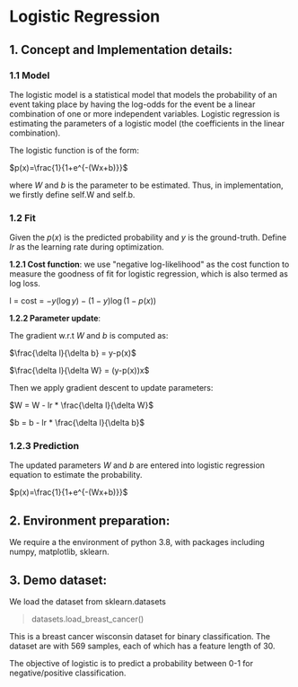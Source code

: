 # Logistic Regression

## 1. Concept and Implementation details:

### **1.1 Model**

The logistic model is a statistical model that models the probability of an event taking place by having the log-odds for the event be a linear combination of one or more independent variables. Logistic regression is estimating the parameters of a logistic model (the coefficients in the linear combination).

The logistic function is of the form:

$p(x)=\frac{1}{1+e^{-(Wx+b)}}$ 

where $W$ and $b$ is the parameter to be estimated. Thus, in implementation, we firstly define self.W and self.b.

### **1.2 Fit**
Given the $p(x)$ is the predicted probability and $y$ is the ground-truth. Define $lr$ as the learning rate during optimization.

**1.2.1 Cost function**: we use "negative log-likelihood" as the cost function to measure the goodness of fit for logistic regression, which is also termed as log loss.

l = cost = $-y(\log y) - (1-y)\log(1-p(x))$

**1.2.2 Parameter update**:


The gradient w.r.t $W$ and $b$ is computed as:

$\frac{\delta l}{\delta b}  = y-p(x)$

$\frac{\delta l}{\delta W}  = (y-p(x))x$

Then we apply gradient descent to update parameters:

$W = W - lr * \frac{\delta l}{\delta W}$

$b = b - lr * \frac{\delta l}{\delta b}$

### **1.2.3 Prediction**
The updated parameters $W$ and $b$ are entered into logistic regression equation to estimate the probability.

$p(x)=\frac{1}{1+e^{-(Wx+b)}}$ 


## 2. Environment preparation:

We require a the environment of python 3.8, with packages including numpy, matplotlib, sklearn.


## 3. Demo dataset:

We load the dataset from sklearn.datasets

> datasets.load_breast_cancer()

This is a breast cancer wisconsin dataset for binary classification. The dataset are with 569 samples, each of which has a feature length of 30. 

The objective of logistic is to predict a probability between 0-1 for negative/positive classification.
